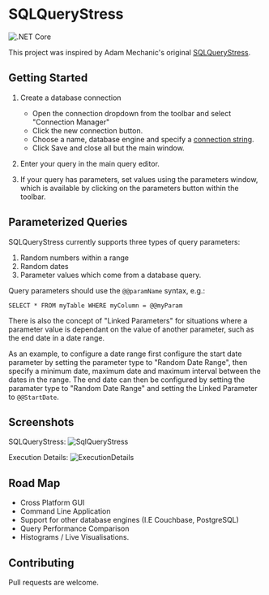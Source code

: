 # SQLQueryStress

![.NET Core](https://github.com/BlakeWills/SqlQueryStress/workflows/.NET%20Core/badge.svg)

This project was inspired by Adam Mechanic's original [SQLQueryStress](https://github.com/ErikEJ/SqlQueryStress).


## Getting Started 

1) Create a database connection
    - Open the connection dropdown from the toolbar and select "Connection Manager"
    - Click the new connection button.
    - Choose a name, database engine and specify a [connection string](https://www.connectionstrings.com/sql-server/).
    - Click Save and close all but the main window.

2) Enter your query in the main query editor.

3) If your query has parameters, set values using the parameters window, which is available by clicking on the parameters button within the toolbar.


## Parameterized Queries

SQLQueryStress currently supports three types of query parameters:
 1) Random numbers within a range
 2) Random dates
 3) Parameter values which come from a database query.

 Query parameters should use the `@@paramName` syntax, e.g.:

 `SELECT * FROM myTable WHERE myColumn = @@myParam`

There is also the concept of "Linked Parameters" for situations where a parameter value is dependant on the value of another parameter, such as the end date in a date range.

As an example, to configure a date range first configure the start date parameter by setting the parameter type to "Random Date Range", then specify a minimum date, maximum date and maximum interval between the dates in the range. The end date can then be configured by setting the paramater type to "Random Date Range" and setting the Linked Parameter to `@@StartDate`.

## Screenshots

SQLQueryStress:
![SqlQueryStress](https://user-images.githubusercontent.com/8128694/77238667-4bf2f180-6bca-11ea-86e1-c6bc65b6812f.png)

Execution Details:
![ExecutionDetails](https://user-images.githubusercontent.com/8128694/77238714-abe99800-6bca-11ea-833f-9d9f4efa2364.png)

## Road Map

- Cross Platform GUI
- Command Line Application
- Support for other database engines (I.E Couchbase, PostgreSQL)
- Query Performance Comparison
- Histograms / Live Visualisations.

## Contributing

Pull requests are welcome.
